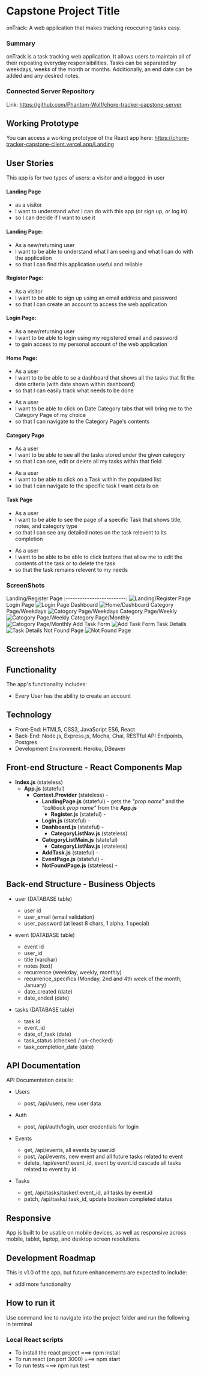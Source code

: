 # Capstone Project Title

onTrack: A web application that makes tracking reoccuring tasks easy.

### Summary

onTrack is a task tracking web application. It allows users to maintain all of their repeating everyday responisibilities.
Tasks can be separated by weekdays, weeks of the month or months. Additionally, an end date can be added and any desired notes.

### Connected Server Repository

Link: https://github.com/Phantom-Wolf/chore-tracker-capstone-server

## Working Prototype

You can access a working prototype of the React app here: https://chore-tracker-capstone-client.vercel.app/Landing

## User Stories

This app is for two types of users: a visitor and a logged-in user

#### Landing Page

- as a visitor
- I want to understand what I can do with this app (or sign up, or log in)
- so I can decide if I want to use it

#### Landing Page:

- As a new/returning user
- I want to be able to understand what I am seeing and what I can do with the application
- so that I can find this application useful and reliable

#### Register Page:

- As a visitor
- I want to be able to sign up using an email address and password
- so that I can create an account to access the web application

#### Login Page:

- As a new/returning user
- I want to be able to login using my registered email and password
- to gain access to my personal account of the web application

#### Home Page:

- As a user
- I want to to be able to se a dashboard that shows all the tasks that fit the date criteria (with date shown within dashboard)
- so that I can easily track what needs to be done

* As a user
* I want to be able to click on Date Category tabs that will bring me to the Category Page of my choice
* so that I can navigate to the Category Page's contents

#### Category Page

- As a user
- I want to be able to see all the tasks stored under the given category
- so that I can see, edit or delete all my tasks within that field

* As a user
* I want to be able to click on a Task within the populated list
* so that I can navigate to the specific task I want details on

#### Task Page

- As a user
- I want to be able to see the page of a specific Task that shows title, notes, and category type
- so that I can see any detailed notes on the task relevent to its completion

* As a user
* I want to be able to be able to click buttons that allow me to edit the contents of the task or to delete the task
* so that the task remains relevent to my needs

### ScreenShots

Landing/Register Page
:-------------------------:
![Landing/Register Page](/github-images/wireframes/onTrack-Landing.png)
Login Page
![Login Page](/github-images/wireframes/onTrack-Login.png)
Dashboard
![Home/Dashboard](/github-images/wireframes/onTrack-Dashboard.png)
Category Page/Weekdays
![Catogory Page/Weekdays](/github-images/wireframes/onTrack-Weekdays.png)
Category Page/Weekly
![Catogory Page/Weekly](/github-images/wireframes/onTrack-Weeks.png)
Category Page/Monthly
![Catogory Page/Monthly](/github-images/wireframes/onTrack-Months.png)
Add Task Form
![Add Task Form](/github-images/wireframes/onTrack-Add-Task.jpg)
Task Details
![Task Details](/github-images/wireframes/onTrack-EventPage.jpg)
Not Found Page
![Not Found Page](/github-images/wireframes/onTrack-NotFoundPage.png)

## Screenshots

## Functionality

The app's functionality includes:

- Every User has the ability to create an account

## Technology

- Front-End: HTML5, CSS3, JavaScript ES6, React
- Back-End: Node.js, Express.js, Mocha, Chai, RESTful API Endpoints, Postgres
- Development Environment: Heroku, DBeaver

## Front-end Structure - React Components Map

- **Index.js** (stateless)
  - **App.js** (stateful)
    - **Context.Provider** (stateless) -
      - **LandingPage.js** (stateful) - gets the _"prop name"_ and the _"callback prop name"_ from the **App.js**
        - **Register.js** (stateful) -
      - **Login.js** (stateful) -
      - **Dashboard.js** (stateful) -
        - **CategoryListNav.js** (stateless)
      - **CategoryListMain.js** (stateful)
        - **CategoryListNav.js** (stateless)
      - **AddTask.js** (stateful) -
      - **EventPage.js** (stateful) -
      - **NotFoundPage.js** (stateless) -

## Back-end Structure - Business Objects

- user (DATABASE table)

  - user id
  - user_email (email validation)
  - user_password (at least 8 chars, 1 alpha, 1 special)

- event (DATABASE table)

  - event id
  - user_id
  - title (varchar)
  - notes (text)
  - recurrence (weekday, weekly, monthly)
  - recurrence_specifics (Monday, 2nd and 4th week of the month, January)
  - date_created (date)
  - date_ended (date)

- tasks (DATABASE table)
  - task id
  - event_id
  - date_of_task (date)
  - task_status (checked / un-checked)
  - task_completion_date (date)

## API Documentation

API Documentation details:

- Users

  - post, /api/users, new user data

- Auth

  - post, /api/auth/login, user credentials for login

- Events

  - get, /api/events, all events by user.id
  - post, /api/events, new event and all future tasks related to event
  - delete, /api/event/:event_id, event by event.id cascade all tasks related to event by id

- Tasks
  - get, /api/tasks/tasker/:event_id, all tasks by event.id
  - patch, /api/tasks/:task_id, update boolean completed status

## Responsive

App is built to be usable on mobile devices, as well as responsive across mobile, tablet, laptop, and desktop screen resolutions.

## Development Roadmap

This is v1.0 of the app, but future enhancements are expected to include:

- add more functionality

## How to run it

Use command line to navigate into the project folder and run the following in terminal

### Local React scripts

- To install the react project ===> npm install
- To run react (on port 3000) ===> npm start
- To run tests ===> npm run test
